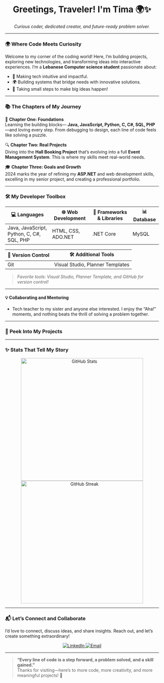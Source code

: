 <h1 align="center">Greetings, Traveler! I'm Tima 🌍✨</h1>

<p align="center">
  <i>Curious coder, dedicated creator, and future-ready problem solver.</i>
</p>

---

### 🌍 **Where Code Meets Curiosity**

Welcome to my corner of the coding world! Here, I’m building projects, exploring new technologies, and transforming ideas into interactive experiences. I’m a **Lebanese Computer science student** passionate about:

- 🌱 Making tech intuitive and impactful.
- 🌍 Building systems that bridge needs with innovative solutions.
- 🎉 Taking small steps to make big ideas happen!

---

### 📚 **The Chapters of My Journey**

🧩 **Chapter One: Foundations**  
Learning the building blocks— **Java, JavaScript, Python, C, C#, SQL, PHP**—and loving every step. From debugging to design, each line of code feels like solving a puzzle.

🔍 **Chapter Two: Real Projects**  
Diving into the **Hall Booking Project** that’s evolving into a full **Event Management System**. This is where my skills meet real-world needs.

🎓 **Chapter Three: Goals and Growth**  
2024 marks the year of refining my **ASP.NET** and web development skills, excelling in my senior project, and creating a professional portfolio.

---

### 🛠️ **My Developer Toolbox**

| 💻 Languages           | 🌐 Web Development       | 🔧 Frameworks & Libraries | 📊 Database |
|------------------------|--------------------------|---------------------------|-------------|
| Java, JavaScript, Python, C, C#, SQL, PHP | HTML, CSS, ADO.NET   | .NET Core                 | MySQL       |

| 🔄 Version Control  | 🛠️ Additional Tools |
|---------------------|---------------------|
| Git                 | Visual Studio, Planner Templates |

> *Favorite tools: Visual Studio, Planner Template, and GitHub for version control!*

---


#### **💡 Collaborating and Mentoring**
- Tech teacher to my sister and anyone else interested. I enjoy the “Aha!” moments, and nothing beats the thrill of solving a problem together.

---

### 🎨 **Peek Into My Projects**


---

### ✨ **Stats That Tell My Story**

<p align="center">
  <img src="https://github-readme-stats.vercel.app/api?username=your-username&show_icons=true&theme=transparent" width="400" alt="GitHub Stats"/>
  <img src="https://github-readme-streak-stats.herokuapp.com/?user=your-username&theme=transparent" width="400" alt="GitHub Streak"/>
</p>

---

### 📬 **Let’s Connect and Collaborate**

I’d love to connect, discuss ideas, and share insights. Reach out, and let’s create something extraordinary!

<p align="center">
  <a href="https://linkedin.com/in/your-profile">
    <img src="https://img.shields.io/badge/LinkedIn-Let's Connect-blue?style=for-the-badge&logo=linkedin" alt="LinkedIn">
  </a>
  <a href="mailto:hamdouchfatima168@gmail.com">
    <img src="https://img.shields.io/badge/Email-Say Hello!-red?style=for-the-badge&logo=gmail" alt="Email">
  </a>
</p>

---

> **“Every line of code is a step forward, a problem solved, and a skill gained.”**  
> Thanks for visiting—here’s to more code, more creativity, and more meaningful projects! 🌈


<!---
Fatima-Hamdoush/Fatima-Hamdoush is a ✨ special ✨ repository because its `README.md` (this file) appears on your GitHub profile.
You can click the Preview link to take a look at your changes.
--->
